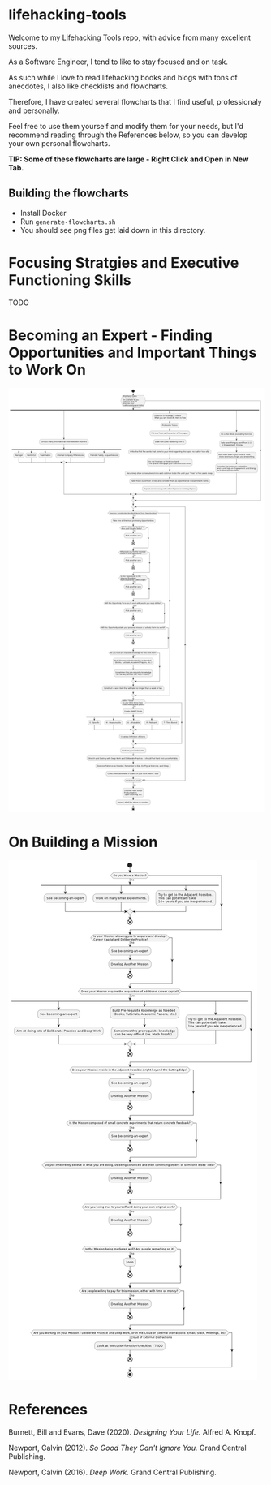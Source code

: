 # lifehacking-tools

Welcome to my Lifehacking Tools repo, with advice from many excellent sources.

As a Software Engineer, I tend to like to stay focused and on task. 

As such while I love to read lifehacking books and blogs with tons of anecdotes, I also like checklists and flowcharts. 

Therefore, I have created several flowcharts that I find useful, professionaly and personally.

Feel free to use them yourself and modify them for your needs, but I'd recommend reading through the References below, so you can develop your own personal flowcharts.

**TIP: Some of these flowcharts are large - Right Click and Open in New Tab.**

## Building the flowcharts

* Install Docker
* Run `generate-flowcharts.sh`
* You should see png files get laid down in this directory.

# Focusing Stratgies and Executive Functioning Skills

TODO

# Becoming an Expert - Finding Opportunities and Important Things to Work On

![alt text](becoming-an-expert.png "Finding Opportunities and Important Things to Work On")

# On Building a Mission

![alt text](building-a-mission.png "Building A Mission")

# References

Burnett, Bill and Evans, Dave (2020). *Designing Your Life.* Alfred A. Knopf.

Newport, Calvin (2012). *So Good They Can't Ignore You.* Grand Central Publishing.

Newport, Calvin (2016). *Deep Work.* Grand Central Publishing.
